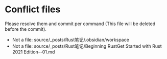 # Conflict files
Please resolve them and commit per command (This file will be deleted before the commit).
- Not a file: source/_posts/Rust笔记/.obsidian/workspace
- Not a file: source/_posts/Rust笔记/Beginning RustGet Started with Rust 2021 Edition--01.md